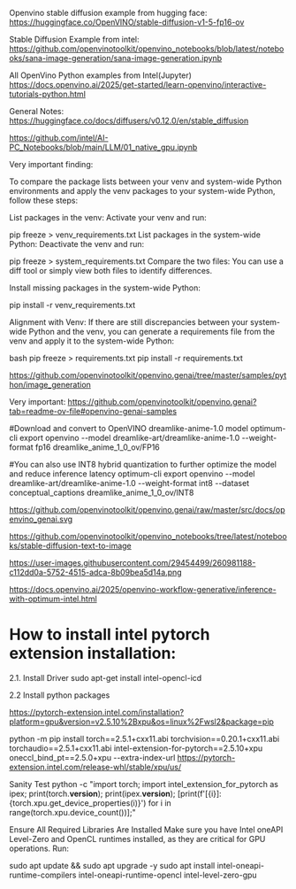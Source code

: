 
Openvino stable diffusion example from hugging face:
https://huggingface.co/OpenVINO/stable-diffusion-v1-5-fp16-ov


Stable Diffusion Example from intel:
https://github.com/openvinotoolkit/openvino_notebooks/blob/latest/notebooks/sana-image-generation/sana-image-generation.ipynb


All OpenVino Python examples from Intel(Jupyter)
https://docs.openvino.ai/2025/get-started/learn-openvino/interactive-tutorials-python.html



General Notes:
https://huggingface.co/docs/diffusers/v0.12.0/en/stable_diffusion


https://github.com/intel/AI-PC_Notebooks/blob/main/LLM/01_native_gpu.ipynb



Very important finding:

To compare the package lists between your venv and system-wide Python environments and apply the venv packages to your system-wide Python, follow these steps:

List packages in the venv:
Activate your venv and run:

pip freeze > venv_requirements.txt
List packages in the system-wide Python:
Deactivate the venv and run:

pip freeze > system_requirements.txt
Compare the two files:
You can use a diff tool or simply view both files to identify differences.

Install missing packages in the system-wide Python:

pip install -r venv_requirements.txt

Alignment with Venv:
If there are still discrepancies between your system-wide Python and the venv, you can generate a requirements file from the venv and apply it to the system-wide Python:

bash
pip freeze > requirements.txt
pip install -r requirements.txt

https://github.com/openvinotoolkit/openvino.genai/tree/master/samples/python/image_generation


Very important:
https://github.com/openvinotoolkit/openvino.genai?tab=readme-ov-file#openvino-genai-samples

#Download and convert to OpenVINO dreamlike-anime-1.0 model
optimum-cli export openvino --model dreamlike-art/dreamlike-anime-1.0 --weight-format fp16 dreamlike_anime_1_0_ov/FP16

#You can also use INT8 hybrid quantization to further optimize the model and reduce inference latency
optimum-cli export openvino --model dreamlike-art/dreamlike-anime-1.0 --weight-format int8 --dataset conceptual_captions dreamlike_anime_1_0_ov/INT8

https://github.com/openvinotoolkit/openvino.genai/raw/master/src/docs/openvino_genai.svg


https://github.com/openvinotoolkit/openvino_notebooks/tree/latest/notebooks/stable-diffusion-text-to-image

https://user-images.githubusercontent.com/29454499/260981188-c112dd0a-5752-4515-adca-8b09bea5d14a.png


https://docs.openvino.ai/2025/openvino-workflow-generative/inference-with-optimum-intel.html

How to install intel pytorch extension installation:
====================================================

2.1. Install Driver
sudo apt-get install intel-opencl-icd

2.2 Install python packages

https://pytorch-extension.intel.com/installation?platform=gpu&version=v2.5.10%2Bxpu&os=linux%2Fwsl2&package=pip

python -m pip install torch==2.5.1+cxx11.abi torchvision==0.20.1+cxx11.abi torchaudio==2.5.1+cxx11.abi intel-extension-for-pytorch==2.5.10+xpu oneccl_bind_pt==2.5.0+xpu --extra-index-url https://pytorch-extension.intel.com/release-whl/stable/xpu/us/

Sanity Test
python -c "import torch; import intel_extension_for_pytorch as ipex; print(torch.__version__); print(ipex.__version__); [print(f'[{i}]: {torch.xpu.get_device_properties(i)}') for i in range(torch.xpu.device_count())];"


Ensure All Required Libraries Are Installed
Make sure you have Intel oneAPI Level-Zero and OpenCL runtimes installed, as they are critical for GPU operations. Run:


sudo apt update && sudo apt upgrade -y
sudo apt install intel-oneapi-runtime-compilers intel-oneapi-runtime-opencl intel-level-zero-gpu